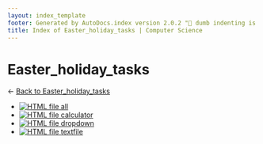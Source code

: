 ```yaml
---
layout: index_template
footer: Generated by AutoDocs.index version 2.0.2 "🦀 dumb indenting is gone 🦀" ⓒ Starwort, 2020
title: Index of Easter_holiday_tasks | Computer Science
---
```


# Easter_holiday_tasks

← [Back to Easter_holiday_tasks](..)

- [![HTML file](https://img.icons8.com/windows/512/4a90e2/regular-document.png) all](Paper_2/easter_holiday_tasks/all.html)
- [![HTML file](https://img.icons8.com/windows/512/4a90e2/regular-document.png) calculator](Paper_2/easter_holiday_tasks/calculator.html)
- [![HTML file](https://img.icons8.com/windows/512/4a90e2/regular-document.png) dropdown](Paper_2/easter_holiday_tasks/dropdown.html)
- [![HTML file](https://img.icons8.com/windows/512/4a90e2/regular-document.png) textfile](Paper_2/easter_holiday_tasks/textfile.html)
